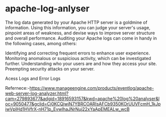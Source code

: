 # apache-log-anlyser
The log data generated by your Apache HTTP server is a goldmine of information. Using this information, you can judge your server's usage, pinpoint areas of weakness, and devise ways to improve server structure and overall performance. Auditing your Apache logs can come in handy in the following cases, among others:

Identifying and correcting frequent errors to enhance user experience.
Monitoring anomalous or suspicious activity, which can be investigated further.
Understanding who your users are and how they access your site.
Preempting security attacks on your server.

Acess Logs and Error Logs


Refernece:-https://www.manageengine.com/products/eventlog/apache-web-server-log-analyzer.html?cam=279893677&adgid=18916593157&kwd=apache%20log%20analyser&loc=9050477&gclid=Cj0KCQjwjN7YBRCOARIsAFCb9350KOrUUVFcmH_1kJpiwVpIHd1HVfrX-nH71p_EvwlhaJNrNuj22xYaApEMEALw_wcB

